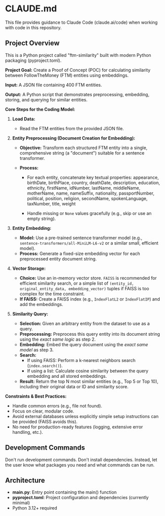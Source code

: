 # CLAUDE.md

This file provides guidance to Claude Code (claude.ai/code) when working with code in this repository.

## Project Overview

This is a Python project called "ftm-similarity" built with modern Python packaging (pyproject.toml).

**Project Goal:** Create a Proof of Concept (POC) for calculating similarity between FollowTheMoney (FTM) entities using embeddings.

**Input:** A JSON file containing 400 FTM entities.

**Output:** A Python script that demonstrates preprocessing, embedding, storing, and querying for similar entities.

**Core Steps for the Coding Model:**

1.  **Load Data:**

    - Read the FTM entities from the provided JSON file.

2.  **Entity Preprocessing (Document Creation for Embedding):**

    - **Objective:** Transform each structured FTM entity into a single, comprehensive string (a "document") suitable for a sentence transformer.
    - **Process:**

      - For each entity, concatenate key textual properties: appearance, birthDate, birthPlace, country, deathDate, description, education, ethnicity, firstName, idNumber, lastName, middleName, motherName, name, nameSuffix, nationality, passportNumber, political, position, religion, secondName, spokenLanguage, taxNumber, title, weight

      - Handle missing or `None` values gracefully (e.g., skip or use an empty string).

3.  **Entity Embedding:**

    - **Model:** Use a pre-trained sentence transformer model (e.g., `sentence-transformers/all-MiniLM-L6-v2` or a similar small, efficient model).
    - **Process:** Generate a fixed-size embedding vector for each preprocessed entity document string.

4.  **Vector Storage:**

    - **Choice:** Use an in-memory vector store. `FAISS` is recommended for efficient similarity search, or a simple list of `(entity_id, original_entity_data, embedding_vector)` tuples if FAISS is too complex for the time constraint.
    - **If FAISS:** Create a FAISS index (e.g., `IndexFlatL2` or `IndexFlatIP`) and add the embeddings.

5.  **Similarity Query:**
    - **Selection:** Given an arbitrary entity from the dataset to use as a query.
    - **Preprocessing:** Preprocess this query entity into its document string using the _exact same logic_ as step 2.
    - **Embedding:** Embed the query document using the _exact same model_ as step 3.
    - **Search:**
      - If using FAISS: Perform a k-nearest neighbors search (`index.search()`).
      - If using a list: Calculate cosine similarity between the query embedding and all stored embeddings.
    - **Result:** Return the top N most similar entities (e.g., Top 5 or Top 10), including their original data or ID and similarity score.

**Constraints & Best Practices:**

- Handle common errors (e.g., file not found).
- Focus on clear, modular code.
- Avoid external databases unless explicitly simple setup instructions can be provided (FAISS avoids this).
- No need for production-ready features (logging, extensive error handling, etc.).

## Development Commands

Don't run development commands. Don't install dependencies. Instead, let the
user know what packages you need and what commands can be run.

## Architecture

- **main.py**: Entry point containing the main() function
- **pyproject.toml**: Project configuration and dependencies (currently minimal)
- Python 3.12+ required
